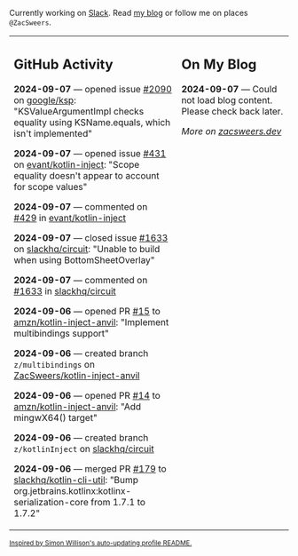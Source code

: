 Currently working on [Slack](https://slack.com/). Read [my blog](https://zacsweers.dev/) or follow me on places `@ZacSweers`.

<table><tr><td valign="top" width="60%">

## GitHub Activity
<!-- githubActivity starts -->
**2024-09-07** — opened issue [#2090](https://github.com/google/ksp/issues/2090) on [google/ksp](https://github.com/google/ksp): "KSValueArgumentImpl checks equality using KSName.equals, which isn't implemented"

**2024-09-07** — opened issue [#431](https://github.com/evant/kotlin-inject/issues/431) on [evant/kotlin-inject](https://github.com/evant/kotlin-inject): "Scope equality doesn't appear to account for scope values"

**2024-09-07** — commented on [#429](https://github.com/evant/kotlin-inject/issues/429#issuecomment-2335938143) in [evant/kotlin-inject](https://github.com/evant/kotlin-inject)

**2024-09-07** — closed issue [#1633](https://github.com/slackhq/circuit/issues/1633) on [slackhq/circuit](https://github.com/slackhq/circuit): "Unable to build when using BottomSheetOverlay"

**2024-09-07** — commented on [#1633](https://github.com/slackhq/circuit/issues/1633#issuecomment-2335178584) in [slackhq/circuit](https://github.com/slackhq/circuit)

**2024-09-06** — opened PR [#15](https://github.com/amzn/kotlin-inject-anvil/pull/15) to [amzn/kotlin-inject-anvil](https://github.com/amzn/kotlin-inject-anvil): "Implement multibindings support"

**2024-09-06** — created branch `z/multibindings` on [ZacSweers/kotlin-inject-anvil](https://github.com/ZacSweers/kotlin-inject-anvil)

**2024-09-06** — opened PR [#14](https://github.com/amzn/kotlin-inject-anvil/pull/14) to [amzn/kotlin-inject-anvil](https://github.com/amzn/kotlin-inject-anvil): "Add mingwX64() target"

**2024-09-06** — created branch `z/kotlinInject` on [slackhq/circuit](https://github.com/slackhq/circuit)

**2024-09-06** — merged PR [#179](https://github.com/slackhq/kotlin-cli-util/pull/179) to [slackhq/kotlin-cli-util](https://github.com/slackhq/kotlin-cli-util): "Bump org.jetbrains.kotlinx:kotlinx-serialization-core from 1.7.1 to 1.7.2"
<!-- githubActivity ends -->
</td><td valign="top" width="40%">

## On My Blog
<!-- blog starts -->
**2024-09-07** — Could not load blog content. Please check back later.
<!-- blog ends -->
_More on [zacsweers.dev](https://zacsweers.dev/)_
</td></tr></table>

<sub><a href="https://simonwillison.net/2020/Jul/10/self-updating-profile-readme/">Inspired by Simon Willison's auto-updating profile README.</a></sub>